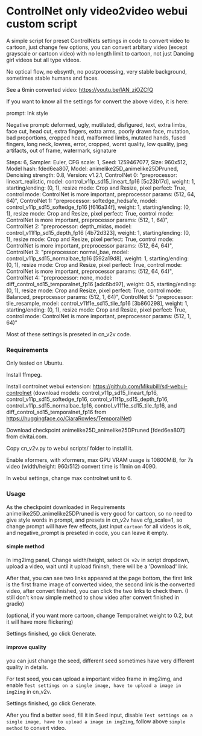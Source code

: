 
# ControlNet only video2video webui custom script

A simple script for preset ControlNets settings in code to convert video to cartoon, just change few options, you can convert arbitary video (except grayscale or cartoon video) with no length limit to cartoon, not just Dancing girl videos but all type videos.

No optical flow, no ebsynth, no postprocessing, very stable background, sometimes stable humans and faces.


See a 6min converted video: https://youtu.be/lAN_ziOZCfQ

If you want to know all the settings for convert the above video, it is here:

prompt: Ink style

Negative prompt: deformed, ugly, mutilated, disfigured, text, extra limbs, face cut, head cut, extra fingers, extra arms, poorly drawn face, mutation, bad proportions, cropped head, malformed limbs, mutated hands, fused fingers, long neck, lowres, error, cropped, worst quality, low quality, jpeg artifacts, out of frame, watermark, signature

Steps: 6, Sampler: Euler, CFG scale: 1, Seed: 1259467077, Size: 960x512, Model hash: fded6ea807, Model: animelike25D_animelike25DPruned, Denoising strength: 0.8, Version: v1.2.1, ControlNet 0: "preprocessor: lineart_realistic, model: control_v11p_sd15_lineart_fp16 [5c23b17d], weight: 1, starting/ending: (0, 1), resize mode: Crop and Resize, pixel perfect: True, control mode: ControlNet is more important, preprocessor params: (512, 64, 64)", ControlNet 1: "preprocessor: softedge_hedsafe, model: control_v11p_sd15_softedge_fp16 [f616a34f], weight: 1, starting/ending: (0, 1), resize mode: Crop and Resize, pixel perfect: True, control mode: ControlNet is more important, preprocessor params: (512, 1, 64)", ControlNet 2: "preprocessor: depth_midas, model: control_v11f1p_sd15_depth_fp16 [4b72d323], weight: 1, starting/ending: (0, 1), resize mode: Crop and Resize, pixel perfect: True, control mode: ControlNet is more important, preprocessor params: (512, 64, 64)", ControlNet 3: "preprocessor: normal_bae, model: control_v11p_sd15_normalbae_fp16 [592a19d8], weight: 1, starting/ending: (0, 1), resize mode: Crop and Resize, pixel perfect: True, control mode: ControlNet is more important, preprocessor params: (512, 64, 64)", ControlNet 4: "preprocessor: none, model: diff_control_sd15_temporalnet_fp16 [adc6bd97], weight: 0.5, starting/ending: (0, 1), resize mode: Crop and Resize, pixel perfect: True, control mode: Balanced, preprocessor params: (512, 1, 64)", ControlNet 5: "preprocessor: tile_resample, model: control_v11f1e_sd15_tile_fp16 [3b860298], weight: 1, starting/ending: (0, 1), resize mode: Crop and Resize, pixel perfect: True, control mode: ControlNet is more important, preprocessor params: (512, 1, 64)"

Most of these settings is preseted in cn_v2v code.


### Requirements

Only tested on Ubuntu. 

Install ffmpeg. 

Install controlnet webui extension: https://github.com/Mikubill/sd-webui-controlnet (download models: control_v11p_sd15_lineart_fp16, control_v11p_sd15_softedge_fp16, control_v11f1p_sd15_depth_fp16, control_v11p_sd15_normalbae_fp16, control_v11f1e_sd15_tile_fp16, and diff_control_sd15_temporalnet_fp16 from https://huggingface.co/CiaraRowles/TemporalNet)

Download checkpoint animelike25D_animelike25DPruned [fded6ea807] from civitai.com.

Copy cn_v2v.py to webui scripts/ folder to install it.

Enable xformers, with xformers, max GPU VRAM usage is 10800MiB, for 7s video (width/height: 960/512) convert time is 11min on 4090.

In webui settings, change max controlnet unit to 6.
         

### Usage

As the checkpoint downloaded in Requirements animelike25D_animelike25DPruned is very good for cartoon, so no need to give style words in prompt, and presets in cn_v2v have cfg_scale=1, so change prompt will have few effects, just input `cartoon` for all videos is ok, and negative_prompt is preseted in code, you can leave it empty.

#### simple method
In img2img panel, Change width/height, select `CN v2v` in script dropdown, upload a video, wait until it upload fininsh, there will be a 'Download' link. 

After that, you can see two links appeared at the page bottom, the first link is the first frame image of converted video, the second link is the converted video, after convert finished, you can click the two links to check them. (I still don't know simple method to show video after convert finished in gradio)

(optional, if you want more cartoon, change Temporalnet weight to 0.2, but it will have more flickering)

Settings finished, go click Generate.

#### improve quality
you can just change the seed, different seed sometimes have very different quality in details.

For test seed, you can upload a important video frame in img2img, and enable `Test settings on a single image, have to upload a image in img2img` in cn_v2v.  

Settings finished, go click Generate.

After you find a better seed, fill it in Seed input, disable `Test settings on a single image, have to upload a image in img2img`, follow above `simple method` to convert video. 
